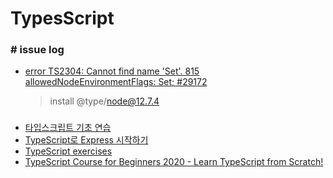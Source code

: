 ﻿# TypesScript


### # issue log
- [error TS2304: Cannot find name 'Set'. 815 allowedNodeEnvironmentFlags: Set<string>; #29172](https://github.com/DefinitelyTyped/DefinitelyTyped/issues/29172)
  > install @type/node@12.7.4


### # 
- [타입스크립트 기초 연습](https://velog.io/@velopert/typescript-basics)
- [TypeScript로 Express 시작하기](https://velog.io/@devzunky/TIL-no.91-TypeScript%EB%A1%9C-Express-%EC%8B%9C%EC%9E%91%ED%95%98%EA%B8%B0-zdk3x0xq0v)
- [TypeScript exercises](https://typescript-exercises.github.io/)
- [TypeScript Course for Beginners 2020 - Learn TypeScript from Scratch!](https://www.youtube.com/watch?v=BwuLxPH8IDs)
